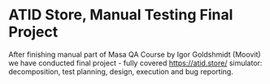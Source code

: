 # ATID Store, Manual Testing Final Project

After finishing manual part of Masa QA Course by Igor Goldshmidt (Moovit) we have conducted final project - fully covered https://atid.store/ simulator: decomposition, test planning, design, execution and bug reporting.
